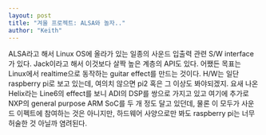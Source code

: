 ```yaml
---
layout: post
title: "겨울 프로젝트: ALSA와 놀자.."
author: "Keith"
---
```


ALSA라고 해서 Linux OS에 올라가 있는 일종의 사운드 입출력 관련 S/W interface가 있다. Jack이라고 해서 이것보다 살짝 높은 계층의 API도 있다. 어쨌든 목표는 Linux에서 realtime으로 동작하는 guitar effect를 만드는 것이다. H/W는 일단 raspberry pi로 보고 있는데, 여의치 않으면 pi2 혹은 그 이상도 봐야되겠지. 요새 나온 Helix라는 Line6의 effect를 보니 ADI의 DSP를 쌍으로 가지고 있고 여기에 추가로 NXP의 general purpose ARM SoC를 두 개 정도 달고 있던데, 물론 이 모두가 사운드 이펙트에 참여하는 것은 아니지만, 하드웨어 사양으로만 봐도 raspberry pi는 너무 허술한 것 아닐까 염려된다.

